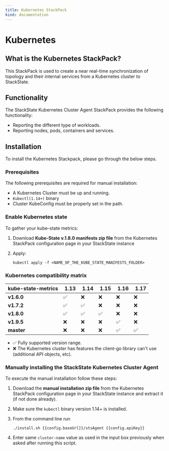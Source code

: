```yaml
---
title: Kubernetes StackPack
kind: documentation
---
```


# Kubernetes

## What is the Kubernetes StackPack?

This StackPack is used to create a near real-time synchronization of topology and their internal services from a Kubernetes cluster to StackState.

## Functionality

The StackState Kubernetes Cluster Agent StackPack provides the following functionality:

* Reporting the different type of workloads.
* Reporting nodes, pods, containers and services.

## Installation

To install the Kubernetes Stackpack, please go through the below steps.

### Prerequisites

The following prerequisites are required for manual installation:

* A Kubernetes Cluster must be up and running.
* `Kubectl(1.14+)` binary
* Cluster KubeConfig must be properly set in the path.

### Enable Kubernetes state

To gather your kube-state metrics:

1. Download **Kube-State v.1.8.0 manifests zip file** from the Kubernetes StackPack configuration page in your StackState instance
2. Apply:

   ```text
   kubectl apply -f <NAME_OF_THE_KUBE_STATE_MANIFESTS_FOLDER>
   ```

### Kubernetes compatibility matrix

| kube-state-metrics |  **1.13** |  **1.14** |  **1.15** |  **1.16** |  **1.17** |
| :--- | :--- | :--- | :--- | :--- | :--- |
| **v1.6.0** | ✅ | ❌ | ❌ | ❌ | ❌ |
| **v1.7.2** | ✅ | ✅ | ❌ | ❌ | ❌ |
| **v1.8.0** | ✅ | ✅ | ✅ | ❌ | ❌ |
| **v1.9.5** | ❌ | ❌ | ❌ | ✅ | ❌ |
| **master** | ❌ | ❌ | ❌ | ✅ | ✅ |

* ✅ Fully supported version range.
* ❌ The Kubernetes cluster has features the client-go library can't use \(additional API objects, etc\).

### Manually installing the StackState Kubernetes Cluster Agent

To execute the manual installation follow these steps:

1. Download the **manual installation zip file** from the Kubernetes StackPack configuration page in your StackState instance and extract it \(if not done already\).
2. Make sure the `kubectl` binary version 1.14+ is installed.
3. From the command line run

   ```text
   ./install.sh {{config.baseUrl}}/stsAgent {{config.apiKey}}
   ```

4. Enter same `cluster-name` value as used in the input box previously when asked after running this script.

